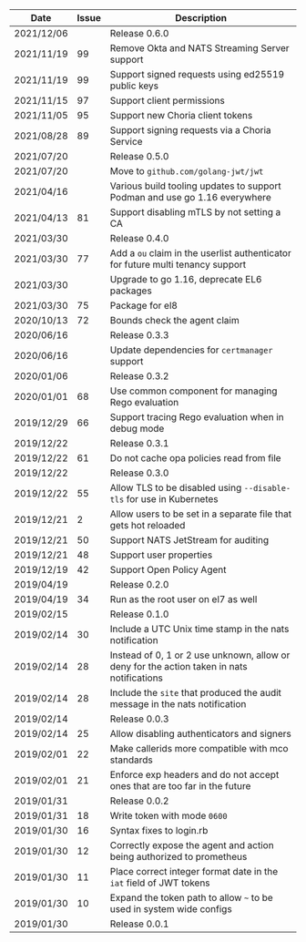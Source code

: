 |Date      |Issue |Description                                                                                              |
|----------|------|---------------------------------------------------------------------------------------------------------|
|2021/12/06|      |Release 0.6.0                                                                                            |
|2021/11/19|99    |Remove Okta and NATS Streaming Server support                                                            |
|2021/11/19|99    |Support signed requests using ed25519 public keys                                                        |
|2021/11/15|97    |Support client permissions                                                                               |
|2021/11/05|95    |Support new Choria client tokens                                                                         |
|2021/08/28|89    |Support signing requests via a Choria Service                                                            |
|2021/07/20|      |Release 0.5.0                                                                                            |
|2021/07/20|      |Move to `github.com/golang-jwt/jwt`                                                                      |
|2021/04/16|      |Various build tooling updates to support Podman and use go 1.16 everywhere                               |
|2021/04/13|81    |Support disabling mTLS by not setting a CA                                                               |
|2021/03/30|      |Release 0.4.0                                                                                            |
|2021/03/30|77    |Add a `ou` claim in the userlist authenticator for future multi tenancy support                          |
|2021/03/30|      |Upgrade to go 1.16, deprecate EL6 packages                                                               |
|2021/03/30|75    |Package for el8                                                                                          |
|2020/10/13|72    |Bounds check the agent claim                                                                             |
|2020/06/16|      |Release 0.3.3                                                                                            |
|2020/06/16|      |Update dependencies for `certmanager` support                                                            |
|2020/01/06|      |Release 0.3.2                                                                                            |
|2020/01/01|68    |Use common component for managing Rego evaluation                                                        |
|2019/12/29|66    |Support tracing Rego evaluation when in debug mode                                                       |
|2019/12/22|      |Release 0.3.1                                                                                            |
|2019/12/22|61    |Do not cache opa policies read from file                                                                 |
|2019/12/22|      |Release 0.3.0                                                                                            |
|2019/12/22|55    |Allow TLS to be disabled using `--disable-tls` for use in Kubernetes                                     |
|2019/12/21|2     |Allow users to be set in a separate file that gets hot reloaded                                          |
|2019/12/21|50    |Support NATS JetStream for auditing                                                                      |
|2019/12/21|48    |Support user properties                                                                                  |
|2019/12/19|42    |Support Open Policy Agent                                                                                |
|2019/04/19|      |Release 0.2.0                                                                                            |
|2019/04/19|34    |Run as the root user on el7 as well                                                                      |
|2019/02/15|      |Release 0.1.0                                                                                            |
|2019/02/14|30    |Include a UTC Unix time stamp in the nats notification                                                   |
|2019/02/14|28    |Instead of 0, 1 or 2 use unknown, allow or deny for the action taken in nats notifications               |
|2019/02/14|28    |Include the `site` that produced the audit message in the nats notification                              |
|2019/02/14|      |Release 0.0.3                                                                                            |
|2019/02/14|25    |Allow disabling authenticators and signers                                                               |
|2019/02/01|22    |Make callerids more compatible with mco standards                                                        |
|2019/02/01|21    |Enforce exp headers and do not accept ones that are too far in the future                                |
|2019/01/31|      |Release 0.0.2                                                                                            |
|2019/01/31|18    |Write token with mode `0600`                                                                             |
|2019/01/30|16    |Syntax fixes to login.rb                                                                                 |
|2019/01/30|12    |Correctly expose the agent and action being authorized to prometheus                                     |
|2019/01/30|11    |Place correct integer format date in the `iat` field of JWT tokens                                       |
|2019/01/30|10    |Expand the token path to allow `~` to be used in system wide configs                                     |
|2019/01/30|      |Release 0.0.1                                                                                            |
